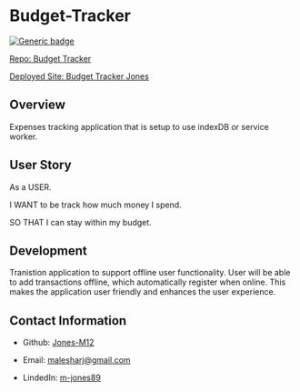# Budget-Tracker
[![Generic badge](https://img.shields.io/badge/VERSION-1.1.0-PURPLE.svg)](https://shields.io/)

[Repo: Budget Tracker](https://github.com/Jones-M12/Budget-Tracker)

[Deployed Site: Budget Tracker Jones](https://budgettrackerjones.herokuapp.com/)


## Overview

Expenses tracking application that is setup to use indexDB or service worker.

## User Story

As a USER.

I WANT to be track how much money I spend.

SO THAT I can stay within my budget.

## Development 

Tranistion application to support offline user functionality. User will be able to add transactions offline, which automatically register when online. 
This makes the application user friendly and enhances the user experience.


## Contact Information

* Github: [Jones-M12](https://github.com/Jones-M12) 

* Email: malesharj@gmail.com 

* LindedIn: [m-jones89](https://www.linkedin.com/in/m-jones89/)



